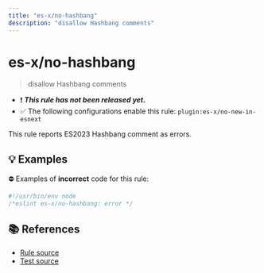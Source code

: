 ```yaml
---
title: "es-x/no-hashbang"
description: "disallow Hashbang comments"
---
```


# es-x/no-hashbang
> disallow Hashbang comments

- ❗ <badge text="This rule has not been released yet." vertical="middle" type="error"> ***This rule has not been released yet.*** </badge>
- ✅ The following configurations enable this rule: `plugin:es-x/no-new-in-esnext`

This rule reports ES2023 Hashbang comment as errors.

## 💡 Examples

⛔ Examples of **incorrect** code for this rule:

<eslint-playground type="bad">

```js
#!/usr/bin/env node
/*eslint es-x/no-hashbang: error */
```

</eslint-playground>

## 📚 References

- [Rule source](https://github.com/ota-meshi/eslint-plugin-es-x/blob/master/lib/rules/no-hashbang.js)
- [Test source](https://github.com/ota-meshi/eslint-plugin-es-x/blob/master/tests/lib/rules/no-hashbang.js)
